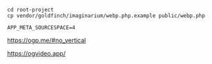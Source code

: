 ```
cd root-project
cp vendor/goldfinch/imaginarium/webp.php.example public/webp.php
```

```
APP_META_SOURCESPACE=4
```

https://ogp.me/#no_vertical


https://ogvideo.app/
